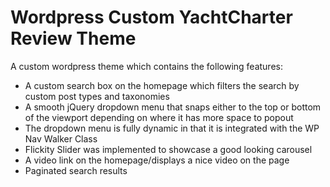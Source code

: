 # Wordpress Custom YachtCharter Review Theme

A custom wordpress theme which contains the following features:
  - A custom search box on the homepage which filters the search by custom post types and taxonomies
  - A smooth jQuery dropdown menu that snaps either to the top or bottom of the viewport depending on where it has more space to popout
  - The dropdown menu is fully dynamic in that it is integrated with the WP Nav Walker Class
  - Flickity Slider was implemented to showcase a good looking carousel
  - A video link on the homepage/displays a nice video on the page
  - Paginated search results 
